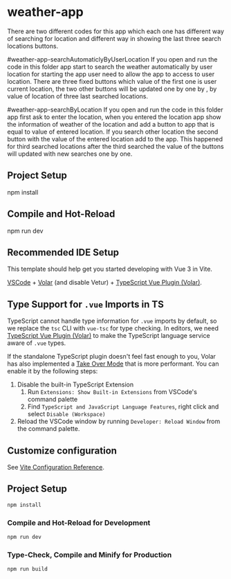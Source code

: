 # weather-app

There are two different codes for this app which each one has different way of searching for location and different way in showing the last three search locations buttons.

#weather-app-searchAutomaticlyByUserLocation
If you open and run the code in this folder app start to search the weather automatically by user location for starting the app user need to allow the app to access to user location.
There are three fixed buttons which value of the first one is user current location, the two other buttons will be updated one by one by , by value of location of three last searched locations.

#weather-app-searchByLocation
If you open and run the code in this folder app first ask to enter the location, when you entered the location app show the information of weather of the location and add a button to app that is equal to value of entered location. If you search other location the second button with the value of the entered location add to the app. This happened for third searched locations after the third searched the value of the buttons will updated with new searches one by one.

## Project Setup
 npm install
## Compile and Hot-Reload 
npm run dev








## Recommended IDE Setup
This template should help get you started developing with Vue 3 in Vite.

[VSCode](https://code.visualstudio.com/) + [Volar](https://marketplace.visualstudio.com/items?itemName=Vue.volar) (and disable Vetur) + [TypeScript Vue Plugin (Volar)](https://marketplace.visualstudio.com/items?itemName=Vue.vscode-typescript-vue-plugin).

## Type Support for `.vue` Imports in TS

TypeScript cannot handle type information for `.vue` imports by default, so we replace the `tsc` CLI with `vue-tsc` for type checking. In editors, we need [TypeScript Vue Plugin (Volar)](https://marketplace.visualstudio.com/items?itemName=Vue.vscode-typescript-vue-plugin) to make the TypeScript language service aware of `.vue` types.

If the standalone TypeScript plugin doesn't feel fast enough to you, Volar has also implemented a [Take Over Mode](https://github.com/johnsoncodehk/volar/discussions/471#discussioncomment-1361669) that is more performant. You can enable it by the following steps:

1. Disable the built-in TypeScript Extension
    1) Run `Extensions: Show Built-in Extensions` from VSCode's command palette
    2) Find `TypeScript and JavaScript Language Features`, right click and select `Disable (Workspace)`
2. Reload the VSCode window by running `Developer: Reload Window` from the command palette.

## Customize configuration

See [Vite Configuration Reference](https://vitejs.dev/config/).

## Project Setup

```sh
npm install
```

### Compile and Hot-Reload for Development

```sh
npm run dev
```

### Type-Check, Compile and Minify for Production

```sh
npm run build
```
